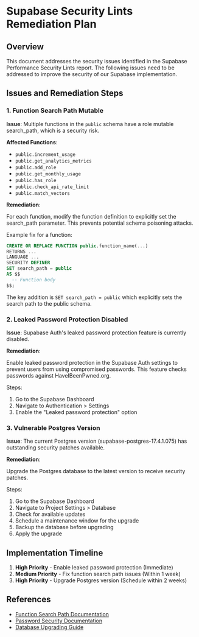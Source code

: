 # Supabase Security Lints Remediation Plan

## Overview

This document addresses the security issues identified in the Supabase Performance Security Lints report. The following issues need to be addressed to improve the security of our Supabase implementation.

## Issues and Remediation Steps

### 1. Function Search Path Mutable

**Issue**: Multiple functions in the `public` schema have a role mutable search_path, which is a security risk.

**Affected Functions**:
- `public.increment_usage`
- `public.get_analytics_metrics`
- `public.add_role`
- `public.get_monthly_usage`
- `public.has_role`
- `public.check_api_rate_limit`
- `public.match_vectors`

**Remediation**:

For each function, modify the function definition to explicitly set the search_path parameter. This prevents potential schema poisoning attacks.

Example fix for a function:

```sql
CREATE OR REPLACE FUNCTION public.function_name(...) 
RETURNS ... 
LANGUAGE ... 
SECURITY DEFINER
SET search_path = public
AS $$
  -- Function body
$$;
```

The key addition is `SET search_path = public` which explicitly sets the search path to the public schema.

### 2. Leaked Password Protection Disabled

**Issue**: Supabase Auth's leaked password protection feature is currently disabled.

**Remediation**:

Enable leaked password protection in the Supabase Auth settings to prevent users from using compromised passwords. This feature checks passwords against HaveIBeenPwned.org.

Steps:
1. Go to the Supabase Dashboard
2. Navigate to Authentication > Settings
3. Enable the "Leaked password protection" option

### 3. Vulnerable Postgres Version

**Issue**: The current Postgres version (supabase-postgres-17.4.1.075) has outstanding security patches available.

**Remediation**:

Upgrade the Postgres database to the latest version to receive security patches.

Steps:
1. Go to the Supabase Dashboard
2. Navigate to Project Settings > Database
3. Check for available updates
4. Schedule a maintenance window for the upgrade
5. Backup the database before upgrading
6. Apply the upgrade

## Implementation Timeline

1. **High Priority** - Enable leaked password protection (Immediate)
2. **Medium Priority** - Fix function search path issues (Within 1 week)
3. **High Priority** - Upgrade Postgres version (Schedule within 2 weeks)

## References

- [Function Search Path Documentation](https://supabase.com/docs/guides/database/database-linter?lint=0011_function_search_path_mutable)
- [Password Security Documentation](https://supabase.com/docs/guides/auth/password-security#password-strength-and-leaked-password-protection)
- [Database Upgrading Guide](https://supabase.com/docs/guides/platform/upgrading)